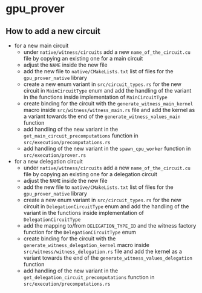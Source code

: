 # gpu_prover

## How to add a new circuit

- for a new main circuit
  - under `native/witness/circuits` add a new `name_of_the_circuit.cu` file by copying an existing one for a main circuit
  - adjust the `NAME` inside the new file
  - add the new file to `native/CMakeLists.txt` list of files for the `gpu_prover_native` library
  - create a new enum variant in `src/circuit_types.rs` for the new circuit in `MainCircuitType` enum and add the handling of the variant in the functions inside implementation of `MainCircuitType`
  - create binding for the circuit with the `generate_witness_main_kernel` macro inside `src/witness/witness_main.rs` file and add the kernel as a variant towards the end of the `generate_witness_values_main` function
  - add handling of the new variant in the `get_main_circuit_precomputations` function in `src/execution/precomputations.rs`
  - add handling of the new variant in the `spawn_cpu_worker` function in `src/execution/prover.rs`
- for a new delegation circuit
  - under `native/witness/circuits` add a new `name_of_the_circuit.cu` file by copying an existing one for a delegation circuit
  - adjust the `NAME` inside the new file
  - add the new file to `native/CMakeLists.txt` list of files for the `gpu_prover_native` library
  - create a new enum variant in `src/circuit_types.rs` for the new circuit in `DelegationCircuitType` enum  and add the handling of the variant in the functions inside implementation of `DelegationCircuitType`
  - add the mapping to/from `DELEGATION_TYPE_ID` and the witness factory function for the `DelegationCircuitType` enum
  - create binding for the circuit with the `generate_witness_delegation_kernel` macro inside `src/witness/witness_delegation.rs` file and add the kernel as a variant towards the end of the `generate_witness_values_delegation` function
  - add handling of the new variant in the `get_delegation_circuit_precomputations` function in `src/execution/precomputations.rs`
